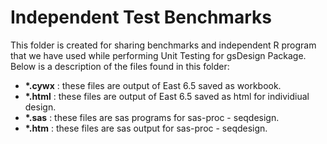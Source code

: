 # Independent Test Benchmarks

This folder is created for sharing benchmarks and independent R program that we have used while performing Unit Testing for gsDesign Package. Below is a description of the files found in this folder:

- __*.cywx__ : these files are output of East 6.5 saved as workbook.
- __*.html__ : these files are output of East 6.5 saved as html for individiual design.
- __*.sas__  : these files are sas programs for sas-proc - seqdesign.
- __*.htm__  : these files are sas output for sas-proc - seqdesign.
